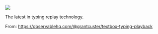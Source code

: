 ![](https://db-feed.s3.amazonaws.com/legacy/typing-1565299985588.gif)

The latest in typing replay technology.

From: https://observablehq.com/@grantcuster/textbox-typing-playback